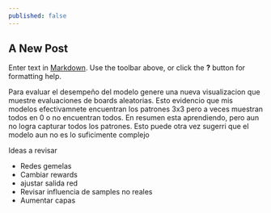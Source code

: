 ```yaml
---
published: false
---
```

## A New Post

Enter text in [Markdown](http://daringfireball.net/projects/markdown/). Use the toolbar above, or click the **?** button for formatting help.

Para evaluar el desempeño del modelo genere una nueva visualizacion que muestre evaluaciones de boards aleatorias. Esto evidencio que mis modelos efectivamnete encuentran los patrones 3x3 pero a veces muestran todos en 0 o no encuentran todos. En resumen esta aprendiendo, pero aun no logra capturar todos los patrones. Esto puede otra vez sugerri que el modelo aun no es lo suficimente complejo


Ideas a revisar

* Redes gemelas
* Cambiar rewards
* ajustar salida red
* Revisar influencia de samples no reales
* Aumentar capas
